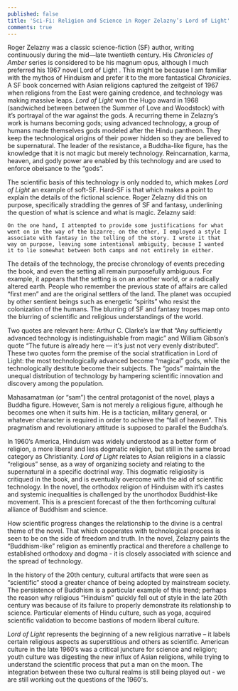 ```yaml
---
published: false
title: 'Sci-Fi: Religion and Science in Roger Zelazny’s Lord of Light'
comments: true
---
```

Roger Zelazny was a classic science-fiction (SF) author, writing continuously during the mid—late twentieth century. His _Chronicles of Amber_ series is considered to be his magnum opus, although I much preferred his 1967 novel Lord of Light . This might be because I am familiar with the mythos of Hinduism and prefer it to the more fantastical _Chronicles_. A SF book concerned with Asian religions captured the zeitgeist of 1967 when religions from the East were gaining credence, and technology was making massive leaps. _Lord of Light_ won the Hugo award in 1968 (sandwiched between between the Summer of Love and Woodstock) with it’s portrayal of the war against the gods. A recurring theme in Zelazny’s work is humans becoming gods; using advanced technology, a group of humans made themselves gods modeled after the Hindu pantheon. They keep the technological origins of their power hidden so they are believed to be supernatural. The leader of the resistance, a Buddha-like figure, has the knowledge that it is not magic but merely technology. Reincarnation, karma, heaven, and godly power are enabled by this technology and are used to enforce obeisance to the “gods”. 

The scientific basis of this technology is only nodded to, which makes _Lord of Light_ an example of soft-SF. Hard-SF is that which makes a point to explain the details of the fictional science. Roger Zelazny did this on purpose, specifically straddling the genres of SF and fantasy, underlining the question of what is science and what is magic. Zelazny said:

	On the one hand, I attempted to provide some justifications for what went on in the way of the bizarre; on the other, I employed a style I associate with fantasy in the telling of the story. I wrote it that way on purpose, leaving some intentional ambiguity, because I wanted it to lie somewhat between both camps and not entirely in either. 

The details of the technology, the precise chronology of events preceding the book, and even the setting all remain purposefully ambiguous. For example, it appears that the setting is on an another world, or a radically altered earth. People who remember the previous state of affairs are called “first men” and are the original settlers of the land. The planet was occupied by other sentient beings such as energetic “spirits” who resist the colonization of the humans. The blurring of SF and fantasy tropes map onto the blurring of scientific and religious understandings of the world.

Two  quotes are relevant here: Arthur C. Clarke’s law that “Any sufficiently advanced technology is indistinguishable from magic” and William Gibson’s quote “The future is already here — it's just not very evenly distributed”. These two quotes form the premise of the social stratification in Lord of Light: the most technologically advanced become “magical” gods, while the technologically destitute become their subjects. The “gods” maintain the unequal distribution of technology by hampering scientific innovation and discovery among the population.

Mahasamatman (or “sam”) the central protagonist of the novel, plays a Buddha figure. However, Sam is not merely a religious figure, although he becomes one when it suits him. He is a tactician, military general, or whatever character is required in order to achieve the “fall of heaven”. This pragmatism and revolutionary attitude is supposed to parallel the Buddha’s.

In 1960’s America, Hinduism was widely understood as a better form of religion, a more liberal and less dogmatic religion, but still in the same broad category as Christianity. _Lord of Light_ relates to Asian religions in a classic “religious” sense, as a way of organizing society and relating to the supernatural in a specific doctrinal way. This dogmatic religiosity is critiqued in the book, and is eventually overcome with the aid of scientific technology.  In the novel, the orthodox religion of Hinduism with it’s castes and systemic inequalities is challenged by the unorthodox Buddhist-like movement. This is a prescient forecast of the then forthcoming cultural alliance of Buddhism and science. 

How scientific progress changes the relationship to the divine is a central theme of the novel. That which cooperates with technological process is seen to be on the side of freedom and truth. In the novel, Zelazny paints the “Buddhism-like” religion as eminently practical and therefore a challenge to established orthodoxy and dogma - it is closely associated with science and the spread of technology.

In the history of the 20th century, cultural artifacts that were seen as “scientific” stood a greater chance of being adopted by mainstream society. The persistence of Buddhism is a particular example of this trend; perhaps the reason why religious “Hinduism” quickly fell out of style in the late 20th century was because of its failure to properly demonstrate its relationship to science. Particular elements of Hindu culture, such as yoga, acquired scientific validation to become bastions of modern liberal culture.

_Lord of Light_ represents the beginning of a new religious narrative – it labels certain religious aspects as superstitious and others as scientific. American culture in the late 1960’s was a critical juncture for science and religion; youth culture was digesting the new influx of Asian religions, while trying to understand the scientific process that put a man on the moon. The integration between these two cultural realms is still being played out - we are still working out the questions of the 1960's.
